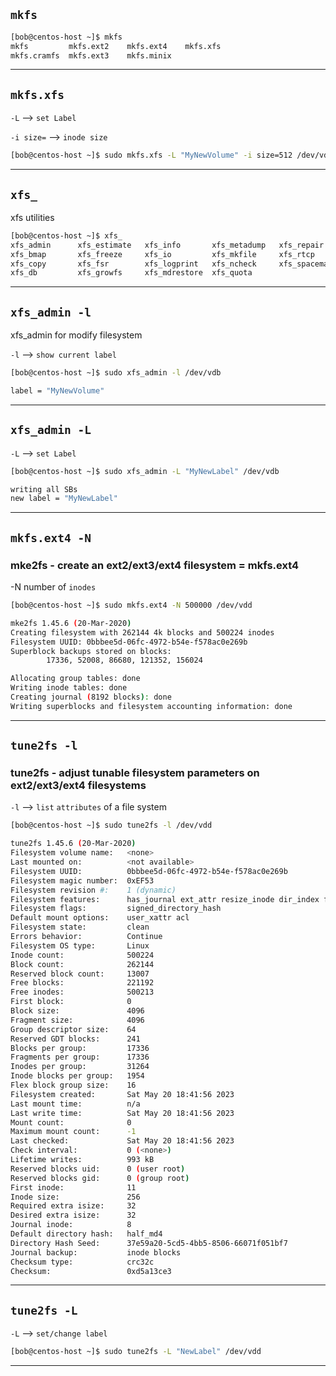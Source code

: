 

## `mkfs`

```bash
[bob@centos-host ~]$ mkfs
mkfs         mkfs.ext2    mkfs.ext4    mkfs.xfs     
mkfs.cramfs  mkfs.ext3    mkfs.minix  
```

________________________________________________________________________________________________

## `mkfs.xfs`

`-L`   -->   `set Label`

`-i size=`   -->   `inode size`


```bash
[bob@centos-host ~]$ sudo mkfs.xfs -L "MyNewVolume" -i size=512 /dev/vdb
```


________________________________________________________________________________________________


## `xfs_`

xfs utilities

```bash
[bob@centos-host ~]$ xfs_
xfs_admin      xfs_estimate   xfs_info       xfs_metadump   xfs_repair
xfs_bmap       xfs_freeze     xfs_io         xfs_mkfile     xfs_rtcp
xfs_copy       xfs_fsr        xfs_logprint   xfs_ncheck     xfs_spaceman
xfs_db         xfs_growfs     xfs_mdrestore  xfs_quota  
```

________________________________________________________________________________________________


## `xfs_admin -l`

xfs_admin for modify filesystem

`-l` --> `show current label`


```bash
[bob@centos-host ~]$ sudo xfs_admin -l /dev/vdb

label = "MyNewVolume"
```

________________________________________________________________________________________________



## `xfs_admin -L`

`-L`   -->   `set Label`

```bash
[bob@centos-host ~]$ sudo xfs_admin -L "MyNewLabel" /dev/vdb

writing all SBs
new label = "MyNewLabel"
```

________________________________________________________________________________________________


## `mkfs.ext4 -N`

### mke2fs - create an ext2/ext3/ext4 filesystem    =   mkfs.ext4

-N      number of `inodes`

```bash
[bob@centos-host ~]$ sudo mkfs.ext4 -N 500000 /dev/vdd

mke2fs 1.45.6 (20-Mar-2020)
Creating filesystem with 262144 4k blocks and 500224 inodes
Filesystem UUID: 0bbbee5d-06fc-4972-b54e-f578ac0e269b
Superblock backups stored on blocks: 
        17336, 52008, 86680, 121352, 156024

Allocating group tables: done                            
Writing inode tables: done                            
Creating journal (8192 blocks): done
Writing superblocks and filesystem accounting information: done 
```

________________________________________________________________________________________________


## `tune2fs -l`

### tune2fs - adjust tunable filesystem parameters on ext2/ext3/ext4 filesystems


`-l`   -->     `list` `attributes` of a file system

```bash
[bob@centos-host ~]$ sudo tune2fs -l /dev/vdd

tune2fs 1.45.6 (20-Mar-2020)
Filesystem volume name:   <none>
Last mounted on:          <not available>
Filesystem UUID:          0bbbee5d-06fc-4972-b54e-f578ac0e269b
Filesystem magic number:  0xEF53
Filesystem revision #:    1 (dynamic)
Filesystem features:      has_journal ext_attr resize_inode dir_index filetype extent 64bit flex_bg sparse_super large_file huge_file dir_nlink extra_isize metadata_csum
Filesystem flags:         signed_directory_hash 
Default mount options:    user_xattr acl
Filesystem state:         clean
Errors behavior:          Continue
Filesystem OS type:       Linux
Inode count:              500224
Block count:              262144
Reserved block count:     13007
Free blocks:              221192
Free inodes:              500213
First block:              0
Block size:               4096
Fragment size:            4096
Group descriptor size:    64
Reserved GDT blocks:      241
Blocks per group:         17336
Fragments per group:      17336
Inodes per group:         31264
Inode blocks per group:   1954
Flex block group size:    16
Filesystem created:       Sat May 20 18:41:56 2023
Last mount time:          n/a
Last write time:          Sat May 20 18:41:56 2023
Mount count:              0
Maximum mount count:      -1
Last checked:             Sat May 20 18:41:56 2023
Check interval:           0 (<none>)
Lifetime writes:          993 kB
Reserved blocks uid:      0 (user root)
Reserved blocks gid:      0 (group root)
First inode:              11
Inode size:               256
Required extra isize:     32
Desired extra isize:      32
Journal inode:            8
Default directory hash:   half_md4
Directory Hash Seed:      37e59a20-5cd5-4bb5-8506-66071f051bf7
Journal backup:           inode blocks
Checksum type:            crc32c
Checksum:                 0xd5a13ce3
```

________________________________________________________________________________________________


## `tune2fs -L`

`-L`  -->  `set/change label`

```bash
[bob@centos-host ~]$ sudo tune2fs -L "NewLabel" /dev/vdd
```

________________________________________________________________________________________________
